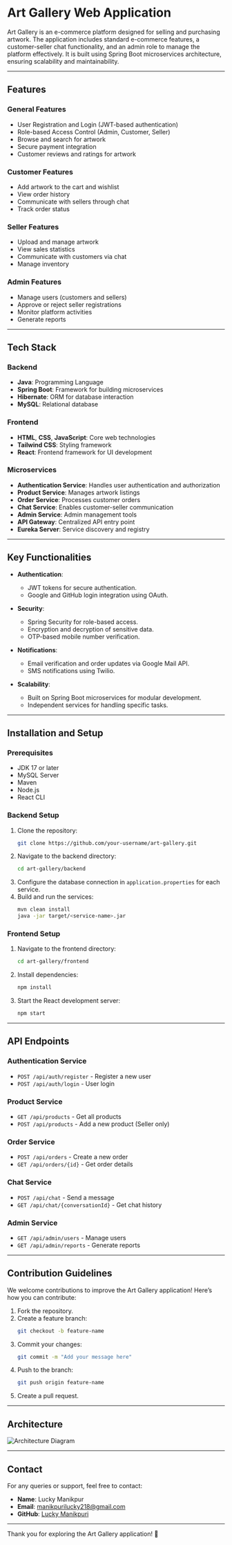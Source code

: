 # Art Gallery Web Application

Art Gallery is an e-commerce platform designed for selling and purchasing artwork. The application includes standard e-commerce features, a customer-seller chat functionality, and an admin role to manage the platform effectively. It is built using Spring Boot microservices architecture, ensuring scalability and maintainability.

---

## Features

### General Features
- User Registration and Login (JWT-based authentication)
- Role-based Access Control (Admin, Customer, Seller)
- Browse and search for artwork
- Secure payment integration
- Customer reviews and ratings for artwork

### Customer Features
- Add artwork to the cart and wishlist
- View order history
- Communicate with sellers through chat
- Track order status

### Seller Features
- Upload and manage artwork
- View sales statistics
- Communicate with customers via chat
- Manage inventory

### Admin Features
- Manage users (customers and sellers)
- Approve or reject seller registrations
- Monitor platform activities
- Generate reports

---

## Tech Stack

### Backend
- **Java**: Programming Language
- **Spring Boot**: Framework for building microservices
- **Hibernate**: ORM for database interaction
- **MySQL**: Relational database

### Frontend
- **HTML**, **CSS**, **JavaScript**: Core web technologies
- **Tailwind CSS**: Styling framework
- **React**: Frontend framework for UI development

### Microservices
- **Authentication Service**: Handles user authentication and authorization
- **Product Service**: Manages artwork listings
- **Order Service**: Processes customer orders
- **Chat Service**: Enables customer-seller communication
- **Admin Service**: Admin management tools
- **API Gateway**: Centralized API entry point
- **Eureka Server**: Service discovery and registry

---

## Key Functionalities

- **Authentication**:
  - JWT tokens for secure authentication.
  - Google and GitHub login integration using OAuth.

- **Security**:
  - Spring Security for role-based access.
  - Encryption and decryption of sensitive data.
  - OTP-based mobile number verification.

- **Notifications**:
  - Email verification and order updates via Google Mail API.
  - SMS notifications using Twilio.

- **Scalability**:
  - Built on Spring Boot microservices for modular development.
  - Independent services for handling specific tasks.

---

## Installation and Setup

### Prerequisites
- JDK 17 or later
- MySQL Server
- Maven
- Node.js
- React CLI

### Backend Setup
1. Clone the repository:
   ```bash
   git clone https://github.com/your-username/art-gallery.git
   ```
2. Navigate to the backend directory:
   ```bash
   cd art-gallery/backend
   ```
3. Configure the database connection in `application.properties` for each service.
4. Build and run the services:
   ```bash
   mvn clean install
   java -jar target/<service-name>.jar
   ```

### Frontend Setup
1. Navigate to the frontend directory:
   ```bash
   cd art-gallery/frontend
   ```
2. Install dependencies:
   ```bash
   npm install
   ```
3. Start the React development server:
   ```bash
   npm start
   ```

---

## API Endpoints

### Authentication Service
- `POST /api/auth/register` - Register a new user
- `POST /api/auth/login` - User login

### Product Service
- `GET /api/products` - Get all products
- `POST /api/products` - Add a new product (Seller only)

### Order Service
- `POST /api/orders` - Create a new order
- `GET /api/orders/{id}` - Get order details

### Chat Service
- `POST /api/chat` - Send a message
- `GET /api/chat/{conversationId}` - Get chat history

### Admin Service
- `GET /api/admin/users` - Manage users
- `GET /api/admin/reports` - Generate reports

---

## Contribution Guidelines

We welcome contributions to improve the Art Gallery application! Here’s how you can contribute:

1. Fork the repository.
2. Create a feature branch:
   ```bash
   git checkout -b feature-name
   ```
3. Commit your changes:
   ```bash
   git commit -m "Add your message here"
   ```
4. Push to the branch:
   ```bash
   git push origin feature-name
   ```
5. Create a pull request.

---

## Architecture

![Architecture Diagram]([https://drive.google.com/uc?id=FILE_ID](https://github.com/lucky001118/Art_Gallery_Web_App/blob/main/ProjectStucturalDiagram/Art_gallery_architecture.drawio.png))


---

## Contact

For any queries or support, feel free to contact:
- **Name**: Lucky Manikpur
- **Email**: manikpurilucky218@gmail.com
- **GitHub**: [Lucky Manikpuri](https://github.com/lucky001118)

---

Thank you for exploring the Art Gallery application! 🌟
